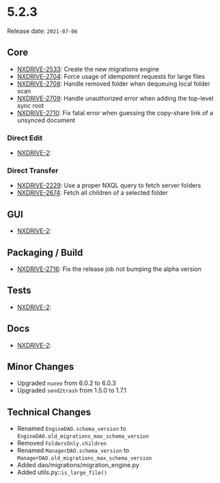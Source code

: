 # 5.2.3

Release date: `2021-07-06`

## Core

- [NXDRIVE-2533](https://jira.nuxeo.com/browse/NXDRIVE-2533): Create the new migrations engine
- [NXDRIVE-2704](https://jira.nuxeo.com/browse/NXDRIVE-2704): Force usage of idempotent requests for large files
- [NXDRIVE-2708](https://jira.nuxeo.com/browse/NXDRIVE-2708): Handle removed folder when dequeuing local folder scan
- [NXDRIVE-2709](https://jira.nuxeo.com/browse/NXDRIVE-2709): Handle unauthorized error when adding the top-level sync root
- [NXDRIVE-2710](https://jira.nuxeo.com/browse/NXDRIVE-2710): Fix fatal error when guessing the copy-share link of a unsynced document

### Direct Edit

- [NXDRIVE-2](https://jira.nuxeo.com/browse/NXDRIVE-2):

### Direct Transfer

- [NXDRIVE-2229](https://jira.nuxeo.com/browse/NXDRIVE-2229): Use a proper NXQL query to fetch server folders
- [NXDRIVE-2674](https://jira.nuxeo.com/browse/NXDRIVE-2674): Fetch all children of a selected folder

## GUI

- [NXDRIVE-2](https://jira.nuxeo.com/browse/NXDRIVE-2):

## Packaging / Build

- [NXDRIVE-2716](https://jira.nuxeo.com/browse/NXDRIVE-2716): Fix the release job not bumping the alpha version

## Tests

- [NXDRIVE-2](https://jira.nuxeo.com/browse/NXDRIVE-2):

## Docs

- [NXDRIVE-2](https://jira.nuxeo.com/browse/NXDRIVE-2):

## Minor Changes

- Upgraded `nuxeo` from 6.0.2 to 6.0.3
- Upgraded `send2trash` from 1.5.0 to 1.7.1

## Technical Changes

- Renamed `EngineDAO.schema_version` to `EngineDAO.old_migrations_max_schema_version`
- Removed `FoldersOnly.children`
- Renamed `ManagerDAO.schema_version` to `ManagerDAO.old_migrations_max_schema_version`
- Added dao/migrations/migration_engine.py
- Added utils.py::`is_large_file()`
